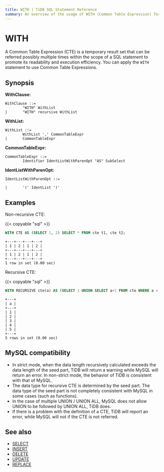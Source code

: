 ```yaml
---
title: WITH | TiDB SQL Statement Reference
summary: An overview of the usage of WITH (Common Table Expression) for the TiDB database.
---
```


# WITH

A Common Table Expression (CTE) is a temporary result set that can be referred possibly multiple times within the scope of a SQL statement to promote its readability and execution efficiency. You can apply the `WITH` statement to use Common Table Expressions.

## Synopsis

**WithClause:**

``` ebnf
WithClause ::=
        "WITH" WithList
|       "WITH" recursive WithList
```

**WithList:**

``` ebnf
WithList ::=
        WithList ',' CommonTableExpr
|       CommonTableExpr
```

**CommonTableExpr:**

``` ebnf
CommonTableExpr ::=
        Identifier IdentListWithParenOpt "AS" SubSelect
```

**IdentListWithParenOpt:**

``` ebnf
IdentListWithParenOpt ::=

|       '(' IdentList ')'
```

## Examples

Non-recursive CTE:

{{< copyable "sql" >}}

```sql
WITH CTE AS (SELECT 1, 2) SELECT * FROM cte t1, cte t2;
```

```
+---+---+---+---+
| 1 | 2 | 1 | 2 |
+---+---+---+---+
| 1 | 2 | 1 | 2 |
+---+---+---+---+
1 row in set (0.00 sec)
```

Recursive CTE:

{{< copyable "sql" >}}

```sql
WITH RECURSIVE cte(a) AS (SELECT 1 UNION SELECT a+1 FROM cte WHERE a < 5) SELECT * FROM cte;
```

```
+---+
| a |
+---+
| 1 |
| 2 |
| 3 |
| 4 |
| 5 |
+---+
5 rows in set (0.00 sec)
```

## MySQL compatibility

* In strict mode, when the data length recursively calculated exceeds the data length of the seed part, TiDB will return a warning while MySQL will return an error. In non-strict mode, the behavior of TiDB is consistent with that of MySQL.
* The data type for recursive CTE is determined by the seed part. The data type of the seed part is not completely consistent with MySQL in some cases (such as functions).
* In the case of multiple UNION / UNION ALL, MySQL does not allow UNION to be followed by UNION ALL, TiDB does.
* If there is a problem with the definition of a CTE, TiDB will report an error, while MySQL will not if the CTE is not referred.

## See also

* [SELECT](/sql-statements/sql-statement-select.md)
* [INSERT](/sql-statements/sql-statement-insert.md)
* [DELETE](/sql-statements/sql-statement-delete.md)
* [UPDATE](/sql-statements/sql-statement-update.md)
* [REPLACE](/sql-statements/sql-statement-replace.md)